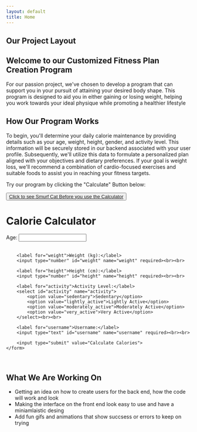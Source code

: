 ```yaml
---
layout: default
title: Home
---
```


## Our Project Layout
## Welcome to our Customized Fitness Plan Creation Program
For our passion project, we've chosen to develop a program that can support you in your pursuit of attaining your desired body shape. This program is designed to aid you in either gaining or losing weight, helping you work towards your ideal physique while promoting a healthier lifestyle

## How Our Program Works

To begin, you'll determine your daily calorie maintenance by providing details such as your age, weight, height, gender, and activity level. This information will be securely stored in our backend associated with your user profile. Subsequently, we'll utilize this data to formulate a personalized plan aligned with your objectives and dietary preferences. If your goal is weight loss, we'll recommend a combination of cardio-focused exercises and suitable foods to assist you in reaching your fitness targets.

<p>Try our program by clicking the "Calculate" Button below:</p>
<button><a href="https://www.google.com/search?sca_esv=569384727&q=smurf+cat+meme&tbm=vid&source=lnms&sa=X&ved=2ahUKEwidooPHqM-BAxXKMUQIHRsGCGEQ0pQJegQICRAB&biw=1440&bih=702&dpr=2&safe=active&ssui=on#fpstate=ive&vld=cid:b4627ef3,vid:Gmc00FKuH70,st:0">Click to see Smurf Cat Before you use the Calculator</a></button>

<head>
    <title>Calorie Calculator</title>
</head>
<body>
    <h1>Calorie Calculator</h1>
    <form action="/save_data_to_backend" method="post">
        <label for="age">Age:</label>
        <input type="number" id="age" name="age" required><br><br>

        <label for="weight">Weight (kg):</label>
        <input type="number" id="weight" name="weight" required><br><br>

        <label for="height">Height (cm):</label>
        <input type="number" id="height" name="height" required><br><br>

        <label for="activity">Activity Level:</label>
        <select id="activity" name="activity">
            <option value="sedentary">Sedentary</option>
            <option value="lightly_active">Lightly Active</option>
            <option value="moderately_active">Moderately Active</option>
            <option value="very_active">Very Active</option>
        </select><br><br>

        <label for="username">Username:</label>
        <input type="text" id="username" name="username" required><br><br>

        <input type="submit" value="Calculate Calories">
    </form>
</body>
<br>

## What We Are Working On

- Getting an idea on how to create users for the back end, how the code will work and look
- Making the interface on the front end look easy to use and have a miniamlaistic desing
- Add fun gifs and animations that show succsess or errors to keep on trying